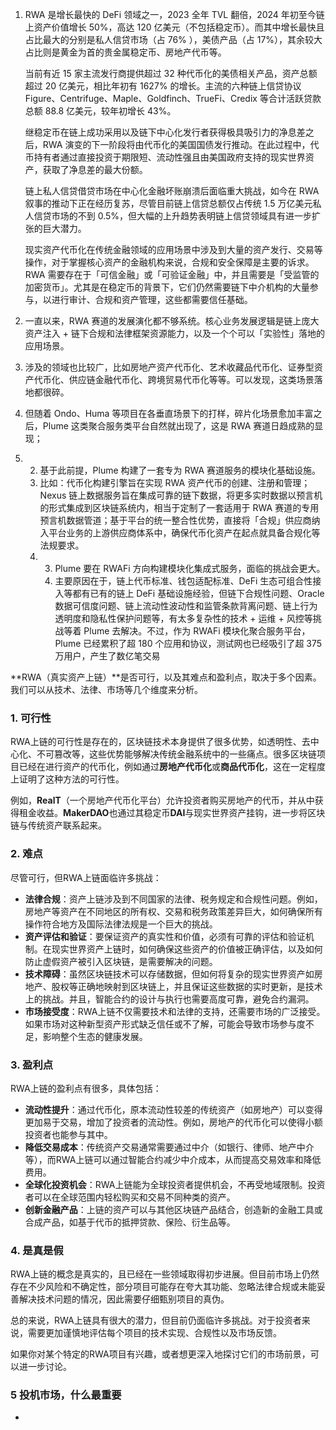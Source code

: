 1. RWA 是增长最快的 DeFi 领域之一，2023 全年 TVL 翻倍，2024 年初至今链上资产价值增长 50%，高达 120 亿美元（不包括稳定币）。而其中增长最快且占比最大的分别是私人信贷市场（占 76% ），美债产品（占 17%），其余较大占比则是黄金为首的贵金属稳定币、房地产代币等。 

   

   当前有近 15 家主流发行商提供超过 32 种代币化的美债相关产品，资产总额超过 20 亿美元，相比年初有 1627% 的增长。主流的六种链上信贷协议 Figure、Centrifuge、Maple、Goldfinch、TrueFi、Credix 等合计活跃贷款总额 88.8 亿美元，较年初增长 43%。 

   

   继稳定币在链上成功采用以及链下中心化发行者获得极具吸引力的净息差之后，RWA 演变的下一阶段将由代币化的美国国债发行推动。在此过程中，代币持有者通过直接投资于期限短、流动性强且由美国政府支持的现实世界资产，获取了净息差的最大份额。 

   

   链上私人信贷借贷市场在中心化金融坏账崩溃后面临重大挑战，如今在 RWA 叙事的推动下正在经历复苏，尽管目前链上信贷总额仅占传统 1.5 万亿美元私人信贷市场的不到 0.5%，但大幅的上升趋势表明链上信贷领域具有进一步扩张的巨大潜力。

   

    现实资产代币化在传统金融领域的应用场景中涉及到大量的资产发行、交易等操作，对于掌握核心资产的金融机构来说，合规和安全保障是主要的诉求。RWA 需要存在于「可信金融」或「可验证金融」中，并且需要是「受监管的加密货币」。尤其是在稳定币的背景下，它们仍然需要链下中介机构的大量参与，以进行审计、合规和资产管理，这些都需要信任基础。

1. 一直以来，RWA 赛道的发展演化都不够系统。核心业务发展逻辑是链上庞大资产注入 + 链下合规和法律框架资源能力，以及一个个可以「实验性」落地的应用场景。
2. 涉及的领域也比较广，比如房地产资产代币化、艺术收藏品代币化、证券型资产代币化、供应链金融代币化、跨境贸易代币化等等。可以发现，这类场景落地都很碎。
3. 但随着 Ondo、Huma 等项目在各垂直场景下的打样，碎片化场景愈加丰富之后，Plume 这类聚合服务类平台自然就出现了，这是 RWA 赛道日趋成熟的显现；
4. 2. 基于此前提，Plume 构建了一套专为 RWA 赛道服务的模块化基础设施。
   3. 比如：代币化构建引擎旨在实现 RWA 资产代币的创建、注册和管理；Nexus 链上数据服务旨在集成可靠的链下数据，将更多实时数据以预言机的形式集成到区块链系统内，相当于定制了一套适用于 RWA 赛道的专用预言机数据管道；基于平台的统一整合性优势，直接将「合规」供应商纳入平台业务的上游供应商体系中，确保代币化资产在起点就具备合规化等法规要求。
   4. 3. Plume 要在 RWAFi 方向构建模块化集成式服务，面临的挑战会更大。
      4. 主要原因在于，链上代币标准、钱包适配标准、DeFi 生态可组合性接入等都有已有的链上 DeFi 基础设施经验，但链下合规性问题、Oracle 数据可信度问题、链上流动性波动性和监管条款背离问题、链上行为透明度和隐私性保护问题等，有太多复杂性的技术 + 运维 + 风控等挑战等着 Plume 去解决。不过，作为 RWAFi 模块化聚合服务平台，Plume 已经累积了超 180 个应用和协议，测试网也已经吸引了超 375 万用户，产生了数亿笔交易

**RWA（真实资产上链）**是否可行，以及其难点和盈利点，取决于多个因素。我们可以从技术、法律、市场等几个维度来分析。

### 1. **可行性**

RWA上链的可行性是存在的，区块链技术本身提供了很多优势，如透明性、去中心化、不可篡改等，这些优势能够解决传统金融系统中的一些痛点。很多区块链项目已经在进行资产的代币化，例如通过**房地产代币化**或**商品代币化**，这在一定程度上证明了这种方法的可行性。

例如，**RealT**（一个房地产代币化平台）允许投资者购买房地产的代币，并从中获得租金收益。**MakerDAO**也通过其稳定币**DAI**与现实世界资产挂钩，进一步将区块链与传统资产联系起来。

### 2. **难点**

尽管可行，但RWA上链面临许多挑战：

- **法律合规**：资产上链涉及到不同国家的法律、税务规定和合规性问题。例如，房地产等资产在不同地区的所有权、交易和税务政策差异巨大，如何确保所有操作符合地方及国际法律法规是一个巨大的挑战。
- **资产评估和验证**：要保证资产的真实性和价值，必须有可靠的评估和验证机制。在现实世界资产上链时，如何确保这些资产的价值被正确评估，以及如何防止虚假资产被引入区块链，是需要解决的问题。
- **技术障碍**：虽然区块链技术可以存储数据，但如何将复杂的现实世界资产如房地产、股权等正确地映射到区块链上，并且保证这些数据的实时更新，是技术上的挑战。并且，智能合约的设计与执行也需要高度可靠，避免合约漏洞。
- **市场接受度**：RWA上链不仅需要技术和法律的支持，还需要市场的广泛接受。如果市场对这种新型资产形式缺乏信任或不了解，可能会导致市场参与度不足，影响整个生态的健康发展。

### 3. **盈利点**

RWA上链的盈利点有很多，具体包括：

- **流动性提升**：通过代币化，原本流动性较差的传统资产（如房地产）可以变得更加易于交易，增加了投资者的流动性。例如，房地产的代币化可以使得小额投资者也能参与其中。
- **降低交易成本**：传统资产交易通常需要通过中介（如银行、律师、地产中介等），而RWA上链可以通过智能合约减少中介成本，从而提高交易效率和降低费用。
- **全球化投资机会**：RWA上链能为全球投资者提供机会，不再受地域限制。投资者可以在全球范围内轻松购买和交易不同种类的资产。
- **创新金融产品**：上链的资产可以与其他区块链产品结合，创造新的金融工具或合成产品，如基于代币的抵押贷款、保险、衍生品等。

### 4. **是真是假**

RWA上链的概念是真实的，且已经在一些领域取得初步进展。但目前市场上仍然存在不少风险和不确定性，部分项目可能存在夸大其功能、忽略法律合规或未能妥善解决技术问题的情况，因此需要仔细甄别项目的真伪。

总的来说，RWA上链具有很大的潜力，但目前仍面临许多挑战。对于投资者来说，需要更加谨慎地评估每个项目的技术实现、合规性以及市场反馈。

如果你对某个特定的RWA项目有兴趣，或者想更深入地探讨它们的市场前景，可以进一步讨论。

### 5 投机市场，什么最重要

- 